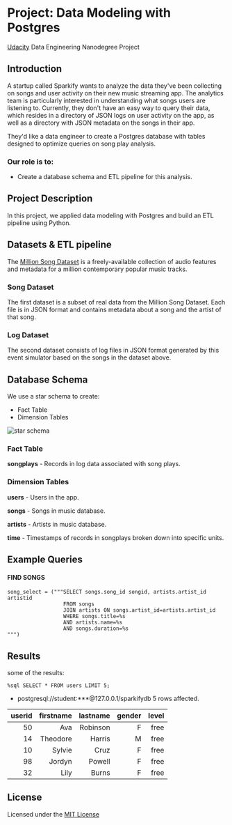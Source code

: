 # Project: Data Modeling with Postgres
[Udacity](https://www.udacity.com/) Data Engineering Nanodegree Project

## Introduction
A startup called Sparkify wants to analyze the data they've been collecting on songs and user activity on their new music streaming app. The analytics team is particularly interested in understanding what songs users are listening to.
Currently, they don't have an easy way to query their data, which resides in a directory of JSON logs on user activity on the app, as well as a directory with JSON metadata on the songs in their app.

They'd like a data engineer to create a Postgres database with tables designed to optimize queries on song play analysis.

### Our role is to:
- Create a database schema and ETL pipeline for this analysis.

## Project Description
In this project, we applied data modeling with Postgres and build an ETL pipeline using Python.

## Datasets & ETL pipeline
The [Million Song Dataset](http://millionsongdataset.com/) is a freely-available collection of audio features and metadata for a million contemporary popular music tracks.

### Song Dataset
The first dataset is a subset of real data from the Million Song Dataset. Each file is in JSON format and contains metadata about a song and the artist of that song.

### Log Dataset
The second dataset consists of log files in JSON format generated by this event simulator based on the songs in the dataset above.

## Database Schema
We use a star schema to create:

- Fact Table
- Dimension Tables

![star schema](https://user-images.githubusercontent.com/42184553/83107280-a2971300-a0c6-11ea-8070-13f854605280.png)

### Fact Table
**songplays** - Records in log data associated with song plays.

### Dimension Tables
**users** - Users in the app.

**songs** - Songs in music database.

**artists** - Artists in music database.

**time** - Timestamps of records in songplays broken down into specific units.

## Example Queries

#### FIND SONGS

```
song_select = ("""SELECT songs.song_id songid, artists.artist_id artistid
                  FROM songs
                  JOIN artists ON songs.artist_id=artists.artist_id
                  WHERE songs.title=%s
                  AND artists.name=%s
                  AND songs.duration=%s
""")
```

## Results

some of the results:

`%sql SELECT * FROM users LIMIT 5;`

 * postgresql://student:***@127.0.0.1/sparkifydb
5 rows affected.

| userid | firstname | lastname | gender | level |
|-------:|----------:|---------:|-------:|------:|
|     50 |       Ava | Robinson |      F |  free |
|     14 |  Theodore |   Harris |      M |  free |
|     10 |    Sylvie |     Cruz |      F |  free |
|     98 |    Jordyn |   Powell |      F |  free |
|     32 |      Lily |    Burns |      F |  free |


## License
Licensed under the [MIT License](LICENSE)
